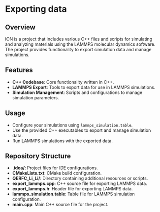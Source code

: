 # Exporting data

## Overview
ION is a project that includes various C++ files and scripts for simulating and analyzing materials using the LAMMPS molecular dynamics software. The project provides functionality to export simulation data and manage simulations.

## Features
- **C++ Codebase**: Core functionality written in C++.
- **LAMMPS Export**: Tools to export data for use in LAMMPS simulations.
- **Simulation Management**: Scripts and configurations to manage simulation parameters.

## Usage
- Configure your simulations using `lammps_simulation.table`.
- Use the provided C++ executables to export and manage simulation data.
- Run LAMMPS simulations with the exported data.

## Repository Structure
- **.idea/**: Project files for IDE configurations.
- **CMakeLists.txt**: CMake build configuration.
- **QERFC_Li_Li/**: Directory containing additional resources or scripts.
- **export_lammps.cpp**: C++ source file for exporting LAMMPS data.
- **export_lammps.h**: Header file for exporting LAMMPS data.
- **lammps_simulation.table**: Table file for LAMMPS simulation configuration.
- **main.cpp**: Main C++ source file for the project.
